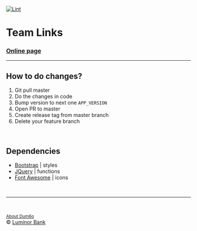 [![Lint](https://github.com/e2-links/luminor/actions/workflows/lint.yaml/badge.svg)](https://github.com/e2-links/luminor/actions/workflows/lint.yaml)
# Team Links

### <b>[Online page](https://e2-links.github.io/luminor/)</b>

---

## How to do changes?
1. Git pull master
2. Do the changes in code 
3. Bump version to next one `APP_VERSION`
4. Open PR to master
5. Create release tag from master branch
6. Delete your feature branch

<br>

## Dependencies

* [Bootstrap](https://getbootstrap.com/docs/5.2/components/) | styles
* [JQuery](https://api.jquery.com/) | functions
* [Font Awesome](https://fontawesome.com/v5/search) | icons

<br>

---

<br>

<small>[About Dum6o](https://github.com/Dum6o)</small>  
&copy; [Luminor Bank](www.luminor.lt)
